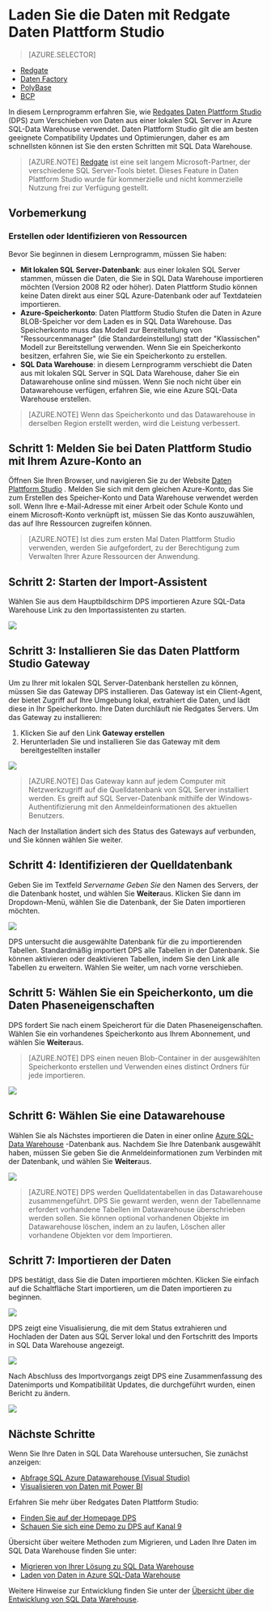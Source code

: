 <properties
   pageTitle="Verwenden Redgates Daten Plattform Studio zum Laden von Daten in SQL Data Warehouse | Microsoft Azure"
   description="Informationen Sie zum Verwenden Redgates Daten Plattform Studio für Logistikszenarien Daten."
   services="sql-data-warehouse"
   documentationCenter="NA"
   authors="twounder"
   manager="barbkess"
   editor=""/>

<tags
   ms.service="sql-data-warehouse"
   ms.devlang="NA"
   ms.topic="get-started-article"
   ms.tgt_pltfrm="NA"
   ms.workload="data-services"
   ms.date="10/13/2016"
   ms.author="mausher;barbkess"/>


# <a name="load-data-with-redgate-data-platform-studio"></a>Laden Sie die Daten mit Redgate Daten Plattform Studio

> [AZURE.SELECTOR]
- [Redgate](sql-data-warehouse-load-with-redgate.md)
- [Daten Factory](sql-data-warehouse-get-started-load-with-azure-data-factory.md)
- [PolyBase](sql-data-warehouse-get-started-load-with-polybase.md)
- [BCP](sql-data-warehouse-load-with-bcp.md)

In diesem Lernprogramm erfahren Sie, wie [Redgates Daten Plattform Studio](http://www.red-gate.com/products/azure-development/data-platform-studio/) (DPS) zum Verschieben von Daten aus einer lokalen SQL Server in Azure SQL-Data Warehouse verwendet. Daten Plattform Studio gilt die am besten geeignete Compatibility Updates und Optimierungen, daher es am schnellsten können ist Sie den ersten Schritten mit SQL Data Warehouse.

> [AZURE.NOTE] [Redgate](http://www.red-gate.com) ist eine seit langem Microsoft-Partner, der verschiedene SQL Server-Tools bietet. Dieses Feature in Daten Plattform Studio wurde für kommerzielle und nicht kommerzielle Nutzung frei zur Verfügung gestellt.

## <a name="before-you-begin"></a>Vorbemerkung
### <a name="create-or-identify-resources"></a>Erstellen oder Identifizieren von Ressourcen

Bevor Sie beginnen in diesem Lernprogramm, müssen Sie haben:

- **Mit lokalen SQL Server-Datenbank**: aus einer lokalen SQL Server stammen, müssen die Daten, die Sie in SQL Data Warehouse importieren möchten (Version 2008 R2 oder höher). Daten Plattform Studio können keine Daten direkt aus einer SQL Azure-Datenbank oder auf Textdateien importieren.
- **Azure-Speicherkonto**: Daten Plattform Studio Stufen die Daten in Azure BLOB-Speicher vor dem Laden es in SQL Data Warehouse. Das Speicherkonto muss das Modell zur Bereitstellung von "Ressourcenmanager" (die Standardeinstellung) statt der "Klassischen" Modell zur Bereitstellung verwenden. Wenn Sie ein Speicherkonto besitzen, erfahren Sie, wie Sie ein Speicherkonto zu erstellen. 
- **SQL Data Warehouse**: in diesem Lernprogramm verschiebt die Daten aus mit lokalen SQL Server in SQL Data Warehouse, daher Sie ein Datawarehouse online sind müssen. Wenn Sie noch nicht über ein Datawarehouse verfügen, erfahren Sie, wie eine Azure SQL-Data Warehouse erstellen.

> [AZURE.NOTE] Wenn das Speicherkonto und das Datawarehouse in derselben Region erstellt werden, wird die Leistung verbessert.

## <a name="step-1-sign-in-to-data-platform-studio-with-your-azure-account"></a>Schritt 1: Melden Sie bei Daten Plattform Studio mit Ihrem Azure-Konto an
Öffnen Sie Ihren Browser, und navigieren Sie zu der Website [Daten Plattform Studio](https://www.dataplatformstudio.com/) . Melden Sie sich mit dem gleichen Azure-Konto, das Sie zum Erstellen des Speicher-Konto und Data Warehouse verwendet werden soll. Wenn Ihre e-Mail-Adresse mit einer Arbeit oder Schule Konto und einem Microsoft-Konto verknüpft ist, müssen Sie das Konto auszuwählen, das auf Ihre Ressourcen zugreifen können.

> [AZURE.NOTE] Ist dies zum ersten Mal Daten Plattform Studio verwenden, werden Sie aufgefordert, zu der Berechtigung zum Verwalten Ihrer Azure Ressourcen der Anwendung.

## <a name="step-2-start-the-import-wizard"></a>Schritt 2: Starten der Import-Assistent
Wählen Sie aus dem Hauptbildschirm DPS importieren Azure SQL-Data Warehouse Link zu den Importassistenten zu starten.

![][1]

## <a name="step-3-install-the-data-platform-studio-gateway"></a>Schritt 3: Installieren Sie das Daten Plattform Studio Gateway
Um zu Ihrer mit lokalen SQL Server-Datenbank herstellen zu können, müssen Sie das Gateway DPS installieren. Das Gateway ist ein Client-Agent, der bietet Zugriff auf Ihre Umgebung lokal, extrahiert die Daten, und lädt diese in Ihr Speicherkonto. Ihre Daten durchläuft nie Redgates Servers. Um das Gateway zu installieren:

1.  Klicken Sie auf den Link **Gateway erstellen**
2. Herunterladen Sie und installieren Sie das Gateway mit dem bereitgestellten installer

![][2]

> [AZURE.NOTE] Das Gateway kann auf jedem Computer mit Netzwerkzugriff auf die Quelldatenbank von SQL Server installiert werden. Es greift auf SQL Server-Datenbank mithilfe der Windows-Authentifizierung mit den Anmeldeinformationen des aktuellen Benutzers.

Nach der Installation ändert sich des Status des Gateways auf verbunden, und Sie können wählen Sie weiter.

## <a name="step-4-identify-the-source-database"></a>Schritt 4: Identifizieren der Quelldatenbank
Geben Sie im Textfeld *Servername Geben Sie* den Namen des Servers, der die Datenbank hostet, und wählen Sie **Weiter**aus. Klicken Sie dann im Dropdown-Menü, wählen Sie die Datenbank, der Sie Daten importieren möchten.

![][3]

DPS untersucht die ausgewählte Datenbank für die zu importierenden Tabellen. Standardmäßig importiert DPS alle Tabellen in der Datenbank. Sie können aktivieren oder deaktivieren Tabellen, indem Sie den Link alle Tabellen zu erweitern. Wählen Sie weiter, um nach vorne verschieben.

## <a name="step-5-choose-a-storage-account-to-stage-the-data"></a>Schritt 5: Wählen Sie ein Speicherkonto, um die Daten Phaseneigenschaften
DPS fordert Sie nach einem Speicherort für die Daten Phaseneigenschaften. Wählen Sie ein vorhandenes Speicherkonto aus Ihrem Abonnement, und wählen Sie **Weiter**aus.

> [AZURE.NOTE] DPS einen neuen Blob-Container in der ausgewählten Speicherkonto erstellen und Verwenden eines distinct Ordners für jede importieren.

![][4]

## <a name="step-6-select-a-data-warehouse"></a>Schritt 6: Wählen Sie eine Datawarehouse
Wählen Sie als Nächstes importieren die Daten in einer online [Azure SQL-Data Warehouse](http://aka.ms/sqldw) -Datenbank aus. Nachdem Sie Ihre Datenbank ausgewählt haben, müssen Sie geben Sie die Anmeldeinformationen zum Verbinden mit der Datenbank, und wählen Sie **Weiter**aus.

![][5]

> [AZURE.NOTE] DPS werden Quelldatentabellen in das Datawarehouse zusammengeführt. DPS Sie gewarnt werden, wenn der Tabellenname erfordert vorhandene Tabellen im Datawarehouse überschrieben werden sollen. Sie können optional vorhandenen Objekte im Datawarehouse löschen, indem an zu laufen, Löschen aller vorhandene Objekten vor dem Importieren.

## <a name="step-7-import-the-data"></a>Schritt 7: Importieren der Daten
DPS bestätigt, dass Sie die Daten importieren möchten. Klicken Sie einfach auf die Schaltfläche Start importieren, um die Daten importieren zu beginnen.

![][6]

DPS zeigt eine Visualisierung, die mit dem Status extrahieren und Hochladen der Daten aus SQL Server lokal und den Fortschritt des Imports in SQL Data Warehouse angezeigt.

![][7]

Nach Abschluss des Importvorgangs zeigt DPS eine Zusammenfassung des Datenimports und Kompatibilität Updates, die durchgeführt wurden, einen Bericht zu ändern.

![][8]

## <a name="next-steps"></a>Nächste Schritte
Wenn Sie Ihre Daten in SQL Data Warehouse untersuchen, Sie zunächst anzeigen:

- [Abfrage SQL Azure Datawarehouse (Visual Studio)][]
- [Visualisieren von Daten mit Power BI][]

Erfahren Sie mehr über Redgates Daten Plattform Studio:

- [Finden Sie auf der Homepage DPS](http://www.dataplatformstudio.com/)
- [Schauen Sie sich eine Demo zu DPS auf Kanal 9](https://channel9.msdn.com/Blogs/cloud-with-a-silver-lining/Loading-data-into-Azure-SQL-Datawarehouse-with-Redgate-Data-Platform-Studio)

Übersicht über weitere Methoden zum Migrieren, und Laden Ihre Daten im SQL Data Warehouse finden Sie unter:

- [Migrieren von Ihrer Lösung zu SQL Data Warehouse][]
- [Laden von Daten in Azure SQL-Data Warehouse](./sql-data-warehouse-overview-load.md)

Weitere Hinweise zur Entwicklung finden Sie unter der [Übersicht über die Entwicklung von SQL Data Warehouse](./sql-data-warehouse-overview-develop.md).

<!--Image references-->
[1]: media/sql-data-warehouse-redgate/2016-10-05_15-59-56.png
[2]: media/sql-data-warehouse-redgate/2016-10-05_11-16-07.png
[3]: media/sql-data-warehouse-redgate/2016-10-05_11-17-46.png
[4]: media/sql-data-warehouse-redgate/2016-10-05_11-20-41.png
[5]: media/sql-data-warehouse-redgate/2016-10-05_11-31-24.png
[6]: media/sql-data-warehouse-redgate/2016-10-05_11-32-20.png
[7]: media/sql-data-warehouse-redgate/2016-10-05_11-49-53.png
[8]: media/sql-data-warehouse-redgate/2016-10-05_12-57-10.png

<!--Article references-->
[Abfrage SQL Azure Datawarehouse (Visual Studio)]: ./sql-data-warehouse-query-visual-studio.md
[Visualisieren von Daten mit Power BI]: ./sql-data-warehouse-get-started-visualize-with-power-bi.md
[Migrieren von Ihrer Lösung zu SQL Data Warehouse]: ./sql-data-warehouse-overview-migrate.md
[Load data into Azure SQL Data Warehouse]: ./sql-data-warehouse-overview-load.md
[SQL Data Warehouse development overview]: ./sql-data-warehouse-overview-develop.md